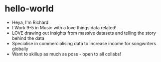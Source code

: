 # hello-world
- Heya, I'm Richard
- I Work 9-5 in Music with a love things data related!
- <nark>LOVE</mark> drawing out insights from massive datasets and telling the story behind the data
- Specialise in commercialising data to increase income for songwriters globally
- Want to skillup as much as poss - open to all collabs!
